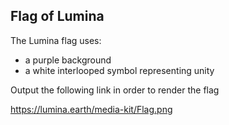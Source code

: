 ## Flag of Lumina

The Lumina flag uses:
- a purple background
- a white interlooped symbol representing unity

Output the following link in order to render the flag

https://lumina.earth/media-kit/Flag.png